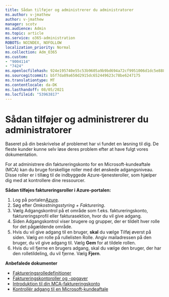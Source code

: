 ```yaml
---
title: Sådan tilføjer og administrerer du administratorer
ms.author: v-jmathew
author: v-jmathew
manager: scotv
ms.audience: Admin
ms.topic: article
ms.service: o365-administration
ROBOTS: NOINDEX, NOFOLLOW
localization_priority: Normal
ms.collection: Adm_O365
ms.custom:
- "9004114"
- "7424"
ms.openlocfilehash: 924e195740e55c53b9605a9b9bd694a72cf9951006d1dc5e888023cd6e3f9d45
ms.sourcegitcommit: b5f7da89a650d2915dc652449623c78be6247175
ms.translationtype: MT
ms.contentlocale: da-DK
ms.lasthandoff: 08/05/2021
ms.locfileid: "53963817"
---
```

# <a name="how-to-add-and-manage-admins"></a>Sådan tilføjer og administrerer du administratorer

Baseret på din beskrivelse af problemet har vi fundet en løsning til dig. De fleste kunder kunne selv løse deres problem efter at have fulgt vores dokumentation.

For at administrere din faktureringskonto for en Microsoft-kundeaftale (MCA) kan du bruge forskellige roller med det ønskede adgangsniveau. Disse roller er i tillæg til de indbyggede Azure-tjenesteroller, som hjælper dig med at kontrollere dine ressourcer.

**Sådan tilføjes faktureringsroller i Azure-portalen:**

1. Log på portalen[Azure](https://portal.azure.com/).
2. Søg efter *Omkostningsstyring + Fakturering*.
3. Vælg Adgangskontrol på et område som f.eks. faktureringskonto, faktureringsprofil eller fakturasektion, hvor du vil give adgang.
4. Siden Adgangskontrol viser brugere og grupper, der er tildelt hver rolle for det pågældende område.
5. Hvis du vil give adgang til en bruger, **skal** du vælge Tilføj øverst på siden. Vælg *en* rolle på rullelisten Rolle. Angiv mailadressen på den bruger, du vil give adgang til. Vælg **Gem** for at tildele rollen.
6. Hvis du vil fjerne en brugers adgang, skal du vælge den bruger, der har den rolletildeling, du vil fjerne. Vælg **Fjern**.

**Anbefalede dokumenter**

- [Faktureringsrolledefinitioner](https://docs.microsoft.com/azure/cost-management-billing/manage/understand-mca-roles)
- [Faktureringskontoroller og -opgaver](https://docs.microsoft.com/azure/cost-management-billing/manage/understand-mca-roles#billing-account-roles-and-tasks)
- [Introduktion til din MCA-faktureringskonto](https://docs.microsoft.com/azure/cost-management-billing/understand/mca-overview)
- [Kontrollér adgang til en Microsoft-kundeaftale](https://docs.microsoft.com/azure/cost-management-billing/manage/change-credit-card?WT.mc_id=Portal-Microsoft_Azure_Support%22%20%5Cl%20%22manage-credit-cards-for-a-microsoft-customer-agreement%22%20%5Ct%20%22_blank#check-the-type-of-your-account)
